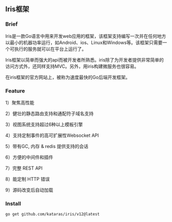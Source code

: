 ## Iris框架

### Brief
Iris是一款Go语言中用来开发web应用的框架，该框架支持编写一次并在任何地方以最小的机器功率运行，如Android、ios、Linux和Windows等。该框架只需要一个可执行的服务就可以在平台上运行了。

Iris框架以简单而强大的api而被开发者所熟悉。iris除了为开发者提供非常简单的访问方式外，还同样支持MVC。另外，用iris构建微服务也很容易。

在iris框架的官方网站上，被称为速度最快的Go后端开发框架。

### Feature

1）聚焦高性能

2）健壮的静态路由支持和通配符子域名支持

3）视图系统支持超过6种以上模板引擎

4）支持定制事件的高可扩展性Websocket API

5）带有GC, 内存 & redis 提供支持的会话

6）方便的中间件和插件

7）完整 REST API

8）能定制 HTTP 错误

9）源码改变后自动加载


### Install

```shell
go get github.com/kataras/iris/v12@latest

```
